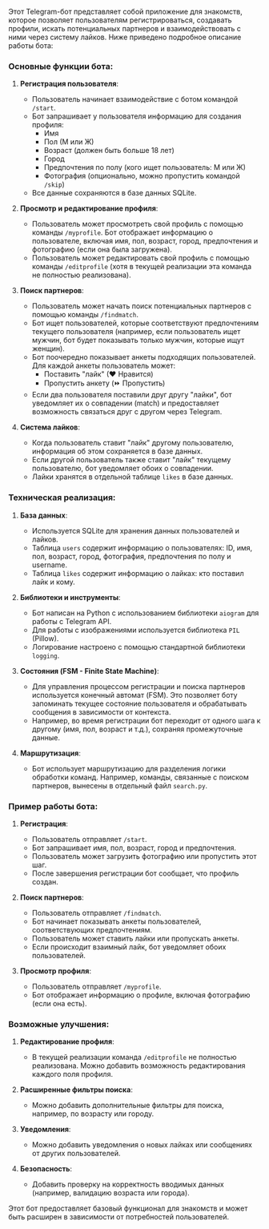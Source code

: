 Этот Telegram-бот представляет собой приложение для знакомств, которое позволяет пользователям регистрироваться, создавать профили, искать потенциальных партнеров и взаимодействовать с ними через систему лайков. Ниже приведено подробное описание работы бота:

### Основные функции бота:

1. **Регистрация пользователя**:
   - Пользователь начинает взаимодействие с ботом командой `/start`.
   - Бот запрашивает у пользователя информацию для создания профиля:
     - Имя
     - Пол (М или Ж)
     - Возраст (должен быть больше 18 лет)
     - Город
     - Предпочтения по полу (кого ищет пользователь: М или Ж)
     - Фотография (опционально, можно пропустить командой `/skip`)
   - Все данные сохраняются в базе данных SQLite.

2. **Просмотр и редактирование профиля**:
   - Пользователь может просмотреть свой профиль с помощью команды `/myprofile`. Бот отображает информацию о пользователе, включая имя, пол, возраст, город, предпочтения и фотографию (если она была загружена).
   - Пользователь может редактировать свой профиль с помощью команды `/editprofile` (хотя в текущей реализации эта команда не полностью реализована).

3. **Поиск партнеров**:
   - Пользователь может начать поиск потенциальных партнеров с помощью команды `/findmatch`.
   - Бот ищет пользователей, которые соответствуют предпочтениям текущего пользователя (например, если пользователь ищет мужчин, бот будет показывать только мужчин, которые ищут женщин).
   - Бот поочередно показывает анкеты подходящих пользователей. Для каждой анкеты пользователь может:
     - Поставить "лайк" (❤ Нравится)
     - Пропустить анкету (⏩ Пропустить)
   - Если два пользователя поставили друг другу "лайки", бот уведомляет их о совпадении (match) и предоставляет возможность связаться друг с другом через Telegram.

4. **Система лайков**:
   - Когда пользователь ставит "лайк" другому пользователю, информация об этом сохраняется в базе данных.
   - Если другой пользователь также ставит "лайк" текущему пользователю, бот уведомляет обоих о совпадении.
   - Лайки хранятся в отдельной таблице `likes` в базе данных.

### Техническая реализация:

1. **База данных**:
   - Используется SQLite для хранения данных пользователей и лайков.
   - Таблица `users` содержит информацию о пользователях: ID, имя, пол, возраст, город, фотография, предпочтения по полу и username.
   - Таблица `likes` содержит информацию о лайках: кто поставил лайк и кому.

2. **Библиотеки и инструменты**:
   - Бот написан на Python с использованием библиотеки `aiogram` для работы с Telegram API.
   - Для работы с изображениями используется библиотека `PIL` (Pillow).
   - Логирование настроено с помощью стандартной библиотеки `logging`.

3. **Состояния (FSM - Finite State Machine)**:
   - Для управления процессом регистрации и поиска партнеров используется конечный автомат (FSM). Это позволяет боту запоминать текущее состояние пользователя и обрабатывать сообщения в зависимости от контекста.
   - Например, во время регистрации бот переходит от одного шага к другому (имя, пол, возраст и т.д.), сохраняя промежуточные данные.

4. **Маршрутизация**:
   - Бот использует маршрутизацию для разделения логики обработки команд. Например, команды, связанные с поиском партнеров, вынесены в отдельный файл `search.py`.

### Пример работы бота:

1. **Регистрация**:
   - Пользователь отправляет `/start`.
   - Бот запрашивает имя, пол, возраст, город и предпочтения.
   - Пользователь может загрузить фотографию или пропустить этот шаг.
   - После завершения регистрации бот сообщает, что профиль создан.

2. **Поиск партнеров**:
   - Пользователь отправляет `/findmatch`.
   - Бот начинает показывать анкеты пользователей, соответствующих предпочтениям.
   - Пользователь может ставить лайки или пропускать анкеты.
   - Если происходит взаимный лайк, бот уведомляет обоих пользователей.

3. **Просмотр профиля**:
   - Пользователь отправляет `/myprofile`.
   - Бот отображает информацию о профиле, включая фотографию (если она есть).

### Возможные улучшения:

1. **Редактирование профиля**:
   - В текущей реализации команда `/editprofile` не полностью реализована. Можно добавить возможность редактирования каждого поля профиля.

2. **Расширенные фильтры поиска**:
   - Можно добавить дополнительные фильтры для поиска, например, по возрасту или городу.

3. **Уведомления**:
   - Можно добавить уведомления о новых лайках или сообщениях от других пользователей.

4. **Безопасность**:
   - Добавить проверку на корректность вводимых данных (например, валидацию возраста или города).

Этот бот предоставляет базовый функционал для знакомств и может быть расширен в зависимости от потребностей пользователей.
